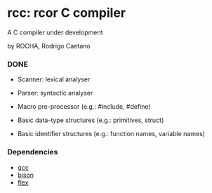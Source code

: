 # rcc: rcor C compiler

A C compiler under development

by ROCHA, Rodrigo Caetano

### DONE

- Scanner: lexical analyser

- Parser: syntactic analyser

- Macro pre-processor (e.g.: #include, #define)

- Basic data-type structures (e.g.: primitives, struct)

- Basic identifier structures (e.g.: function names, variable names)

### Dependencies

* [gcc](https://gcc.gnu.org/)
* [bison](http://www.gnu.org/software/bison/) 
* [flex](http://flex.sourceforge.net/)

